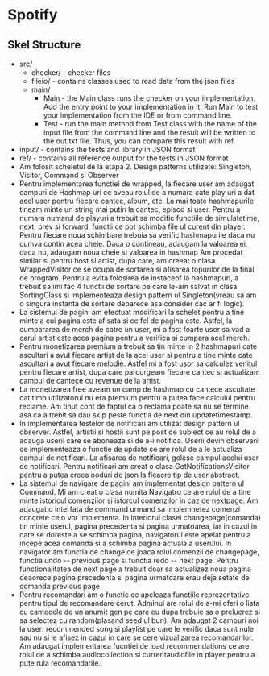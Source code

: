 # Spotify


## Skel Structure

* src/
  * checker/ - checker files
  * fileio/ - contains classes used to read data from the json files
  * main/
      * Main - the Main class runs the checker on your implementation. Add the entry point to your implementation in it. Run Main to test your implementation from the IDE or from command line.
      * Test - run the main method from Test class with the name of the input file from the command line and the result will be written
        to the out.txt file. Thus, you can compare this result with ref.
* input/ - contains the tests and library in JSON format
* ref/ - contains all reference output for the tests in JSON format
* Am folosit scheletul de la etapa 2. Design patterns utilizate: Singleton, Visitor, Command si Observer
* Pentru implementarea functiei de wrapped, la fiecare user am adaugat campuri de Hashmap uri ce aveau rolul de a numara cate play uri a dat acel user pentru fiecare cantec, album, etc. La mai toate hashmapurile tineam minte un string mai putin la cantec, episod si user. Pentru a numara numarul de playuri a trebuit sa modific functiile de simulatetime, next, prev si forward, functii ce pot schimba file ul curent din player. Pentru fiecare noua schimbare trebuia sa verific hashmapurile daca nu cumva contin acea cheie. Daca o contineau, adaugam la valoarea ei, daca nu, adaugam noua cheie si valoarea in hashmap Am procedat similar si pentru host si artist, dupa care, am creeat o clasa WrappedVisitor ce se ocupa de sortarea si afisarea topurilor de la final de program. Pentru a evita folosirea de instaceof la hashmapuri, a trebuit sa imi fac 4 functii de sortare pe care le-am salvat in clasa SortingClass si implementeaza design pattern ul Singleton(vreau sa am o singura instanta de sortare deoarece asa consider cac ar fi logic).
* La sistemul de pagini am efectuat modificari la schelet pentru a tine minte a cui pagina este afisata si ce fel de pagina este. Astfel, la cumpararea de merch de catre un user, mi a fost foarte usor sa vad a carui artist este acea pagina pentru a verifica si cumpara acel merch.
* Pentru monetizarea premium a trebuit sa tin minte in 2 hashmapuri cate ascultari a avut fiecare artist de la acel user si pentru a tine minte cate ascultari a avut fiecare melodie. Astfel mi a fost usor sa calculez venitul pentru fiecare artist, dupa care parcurgeam fiecare cantec si actualizam campul de cantece cu revenue de la artist.
* La monetizarea free aveam un camp de hashmap cu cantece ascultate cat timp utilizatorul nu era premium pentru a putea face calculul pentru reclame. Am tinut cont de faptul ca o reclama poate sa nu se termine asa ca a trebit sa dau skip peste functia de next din updatetimestamp. 
* In implementarea testelor de notificari am utilizat design pattern ul observer. Astfel, artistii si hostii sunt pe post de subiect ce au rolul de a adauga userii care se aboneaza si de a-i notifica. Userii devin observerii ce implementeaza o functie de update ce are rolul de a le actualiza campul de notificari. La afisarea de notificari, golesc campul acelui user de notificari. Pentru notificari am creat o clasa GetNotificationsVisitor pentru a putea creea noduri de json la fieacre tip de user abstract. 
* La sistemul de navigare de pagini am implementat design pattern ul Command. Mi am creat o clasa numita Navigatro ce are rolul de a tine minte istoricul comenzilor si istorcul comenzilor in caz de nextpage. Am adaugat o interfata de command urmand sa implemnetez comenzi concrete ce o vor implementa. In interiorul clasei changepage(comanda) tin minte userul, pagina precedenta si pagina urmatoarea, iar in cazul in care se doreste a se schimba pagina, navigatorul este apelat pentru a incepe acea comanda si a schimba pagina actuala a userului. In navigator am functia de change ce joaca rolul comenzii de changepage, functia undo -- previous page si functia redo -- next page. Pentru functionalitatea de next page a trebuit doar sa actualizez noua pagina deaorece pagina precedenta si pagina urmatoare erau deja setate de comanda previous page
* Pentru recomandari am o functie ce apeleaza functiile reprezentative pentru tipul de recomandare cerut. Adminul are rolul de a-mi oferi o lista cu cantecele de un anumit gen pe care eu dupa trebuie sa o prelucrez si sa selectez cu random(plasand seed ul bun). Am adaugat 2 campuri noi la user: recommended song si playlist pe care le verific daca sunt nule sau nu si le afisez in cazul in care se cere vizualizarea recomandarilor. Am adaugat implementarea fucntiei de load recommendations ce are rolul de a schimba audiocollection si currentaudiofile in player pentru a pute rula recomandarile.
